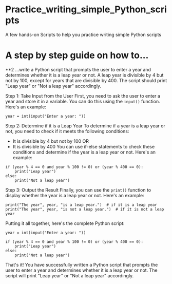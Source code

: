 # Practice_writing_simple_Python_scripts
A few hands-on Scripts to help you practice writing simple Python scripts

# A step by step guide on how to...

**2 ...write a Python script that prompts the user to enter a year and determines whether it is a leap year or not. A leap year is divisible by 4 but not by 100, except for years that are divisible by 400. The script should print "Leap year" or "Not a leap year" accordingly.


Step 1: Take Input from the User
First, you need to ask the user to enter a year and store it in a variable. You can do this using the `input()` function. Here's an example:

`year = int(input("Enter a year: "))`

Step 2: Determine if it is a Leap Year
To determine if a year is a leap year or not, you need to check if it meets the following conditions:
- It is divisible by 4 but not by 100 OR
- It is divisible by 400
You can use if-else statements to check these conditions and determine if the year is a leap year or not. Here's an example:

```
if (year % 4 == 0 and year % 100 != 0) or (year % 400 == 0):
    print("Leap year")
else:
    print("Not a leap year")
```

Step 3: Output the Result
Finally, you can use the `print()` function to display whether the year is a leap year or not. Here's an example:

```
print("The year", year, "is a leap year.")  # if it is a leap year
print("The year", year, "is not a leap year.")  # if it is not a leap year
```

Putting it all together, here's the complete Python script:

```
year = int(input("Enter a year: "))

if (year % 4 == 0 and year % 100 != 0) or (year % 400 == 0):
    print("Leap year")
else:
    print("Not a leap year")
```

That's it! You have successfully written a Python script that prompts the user to enter a year and determines whether it is a leap year or not. The script will print "Leap year" or "Not a leap year" accordingly.